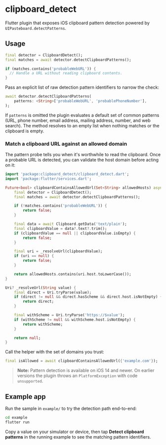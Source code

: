 # clipboard_detect

Flutter plugin that exposes iOS clipboard pattern detection powered by `UIPasteboard.detectPatterns`.

## Usage

```dart
final detector = ClipboardDetect();
final matches = await detector.detectClipboardPatterns();

if (matches.contains('probableWebURL')) {
  // Handle a URL without reading clipboard contents.
}
```

Pass an explicit list of raw detection pattern identifiers to narrow the check:

```dart
await detector.detectClipboardPatterns(
	patterns: <String>['probableWebURL', 'probablePhoneNumber'],
);
```

If `patterns` is omitted the plugin evaluates a default set of common patterns (URL, phone number, email address, mailing address, number, and web search). The method resolves to an empty list when nothing matches or the clipboard is empty.

### Match a clipboard URL against an allowed domain

The pattern probe tells you when it's worthwhile to read the clipboard. Once a probable URL is detected, you can validate the host domain before acting on it:

```dart
import 'package:clipboard_detect/clipboard_detect.dart';
import 'package:flutter/services.dart';

Future<bool> clipboardContainsAllowedUrl(Set<String> allowedHosts) async {
	final detector = ClipboardDetect();
	final matches = await detector.detectClipboardPatterns();

	if (!matches.contains('probableWebURL')) {
		return false;
	}

	final data = await Clipboard.getData('text/plain');
	final clipboardValue = data?.text?.trim();
	if (clipboardValue == null || clipboardValue.isEmpty) {
		return false;
	}

	final uri = _resolveUrl(clipboardValue);
	if (uri == null) {
		return false;
	}

	return allowedHosts.contains(uri.host.toLowerCase());
}

Uri? _resolveUrl(String value) {
	final direct = Uri.tryParse(value);
	if (direct != null && direct.hasScheme && direct.host.isNotEmpty) {
		return direct;
	}

	final withScheme = Uri.tryParse('https://$value');
	if (withScheme != null && withScheme.host.isNotEmpty) {
		return withScheme;
	}

	return null;
}
```

Call the helper with the set of domains you trust:

```dart
final isAllowed = await clipboardContainsAllowedUrl({'example.com'});
```

> **Note:** Pattern detection is available on iOS 14 and newer. On earlier versions the plugin throws an `PlatformException` with code `unsupported`.

## Example app

Run the sample in `example/` to try the detection path end-to-end:

```sh
cd example
flutter run
```

Copy a value on your simulator or device, then tap **Detect clipboard patterns** in the running example to see the matching pattern identifiers.


